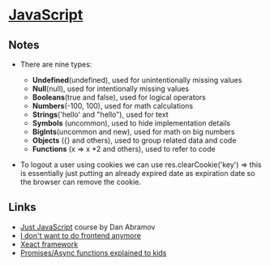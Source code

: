 # [JavaScript](https://developer.mozilla.org/bm/docs/Web/JavaScript)

## Notes

- There are nine types:
    - **Undefined**(undefined), used for unintentionally missing values
    - **Null**(null), used for intentionally missing values
    - **Booleans**(true and false), used for logical operators
    - **Numbers**(-100, 100), used for math calculations
    - **Strings**('hello' and "hello"), used for text
    - **Symbols** (uncommon), used to hide implementation details
    - **BigInts**(uncommon and new), used for math on big numbers
    - **Objects** ({} and others), used to group related data and code
    - **Functions** (x => x *2 and others), used to refer to code

- To logout a user using cookies we can use res.clearCookie('key') => this is
  essentially just putting an already expired date as expiration date so the
  browser can remove the cookie.

## Links

- [Just JavaScript](https://justjavascript.com/) course by Dan Abramov
- [I don't want to do frontend anymore](https://soynomm.com/blog/i-dont-want-to-do-frontend-anymore/)
- [Xeact framework](https://christine.website/blog/xeact-0.0.69-2021-11-18)
- [Promises/Async functions explained to kids](https://levelup.gitconnected.com/promises-in-javascript-explained-for-kids-a69e56b58e2c)

